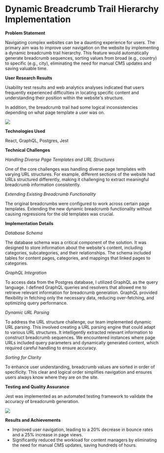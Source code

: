 # Dynamic Breadcrumb Trail Hierarchy Implementation

<b>Problem Statement</b>

Navigating complex websites can be a daunting experience for users. The primary aim was to improve user navigation on the website by implementing a dynamic breadcrumb trail hierarchy. This feature would automatically generate breadcrumb sequences, sorting values from broad (e.g., country) to specific (e.g., city), eliminating the need for manual CMS updates and saving valuable time.

<b>User Research Results</b>

Usability test results and web analytics analyses indicated that users frequently experienced difficulties in locating specific content and understanding their position within the website's structure. 

In addition, the breadcrumb trail had some logical inconsistencies depending on what page template a user was on.

<img src="https://i.imgur.com/OWy50qS.png">

<b>Technologies Used</b>

React, GraphQL, Postgres, Jest

<b>Technical Challenges</b>

*Handling Diverse Page Templates and URL Structures*

One of the core challenges was handling diverse page templates with varying URL structures. For example, different sections of the website had URLs structured differently, making it challenging to extract meaningful breadcrumb information consistently. 

*Extending Existing Breadcrumb Functionality*

The original breadcrumbs were configured to work across certain page templates. Extending the new dynamic breadcrumb functionality without causing regressions for the old templates was crucial.

<b>Implementation Details</b>

*Database Schema*

The database schema was a critical component of the solution. It was designed to store information about the website's content, including categories, subcategories, and their relationships. The schema included tables for content pages, categories, and mappings that linked pages to categories.

*GraphQL Integration*

To access data from the Postgres database, I utilized GraphQL as the query language. I defined GraphQL queries and resolvers that allowed me to retrieve relevant information for breadcrumb generation. GraphQL provided flexibility in fetching only the necessary data, reducing over-fetching, and optimizing query performance.

*Dynamic URL Parsing*

To address the URL structure challenge, our team implemented dynamic URL parsing. This involved creating a URL parsing engine that could adapt to various URL structures. It intelligently extracted relevant information to construct breadcrumb sequences. We encountered instances where page URLs included query parameters and dynamically generated content, which required careful handling to ensure accuracy.

*Sorting for Clarity*

To enhance user understanding, breadcrumb values are sorted in order of specificity. This clear and logical order simplifies navigation and ensures users always know where they are on the site. 

<b>Testing and Quality Assurance</b>

Jest was implemented as an automated testing framework to validate the accuracy of breadcrumb generation.</b>

<img src="https://i.imgur.com/Np9Gitc.png">

<b>Results and Achievements</b>

- Improved user navigation, leading to a 20% decrease in bounce rates and a 25% increase in page views.
- Significantly reduced the workload for content managers by eliminating the need for manual CMS updates, saving hundreds of hours.
